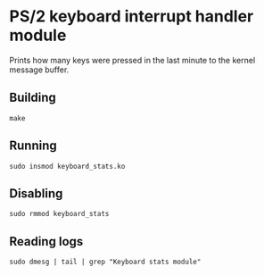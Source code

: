 # PS/2 keyboard interrupt handler module

Prints how many keys were pressed in the last minute to the kernel message buffer.

## Building
```
make
```

## Running
```
sudo insmod keyboard_stats.ko
```

## Disabling
```
sudo rmmod keyboard_stats
```

## Reading logs
```
sudo dmesg | tail | grep "Keyboard stats module"
```

